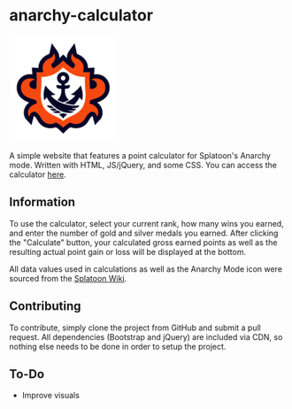 # anarchy-calculator
![anarchy symbol](./favicon/android-chrome-192x192.png)

 A simple website that features a point calculator for Splatoon's Anarchy mode. Written with HTML, JS/jQuery, and some CSS. You can access the calculator [here](https://ebro912.github.io/anarchy-calculator/).

 ## Information
 To use the calculator, select your current rank, how many wins you earned, and enter the number of gold and silver medals you earned. After clicking the "Calculate" button, your calculated gross earned points as well as the resulting actual point gain or loss will be displayed at the bottom.
 
 All data values used in calculations as well as the Anarchy Mode icon were sourced from the [Splatoon Wiki](https://splatoonwiki.org/wiki/Anarchy_Battle). 

 ## Contributing
 To contribute, simply clone the project from GitHub and submit a pull request. All dependencies (Bootstrap and jQuery) are included via CDN, so nothing else needs to be done in order to setup the project.

 ## To-Do
 - Improve visuals
